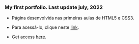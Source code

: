 ### My first portfolio. Last update july, 2022 

* Página desenvolvida nas primeiras aulas de HTML5 e CSS3.

* Para acessá-lo, clique neste [link](https://harrisonst.github.io/). 
* Get access [here](https://harrisonst.github.io/).

